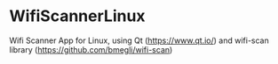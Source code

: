 # WifiScannerLinux
Wifi Scanner App for Linux, using Qt (https://www.qt.io/) and wifi-scan library (https://github.com/bmegli/wifi-scan)
